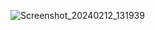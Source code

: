 ![Screenshot_20240212_131939](https://github.com/Neilnarnaware/Jetpack/assets/8406683/8b396209-188d-4c7e-9776-5959ffb5651c)
